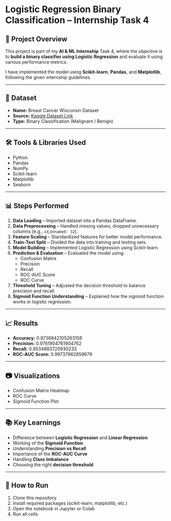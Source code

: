 # Logistic Regression Binary Classification – Internship Task 4

## 📌 Project Overview
This project is part of my **AI & ML Internship** Task 4, where the objective is to **build a binary classifier using Logistic Regression** and evaluate it using various performance metrics.  

I have implemented the model using **Scikit-learn**, **Pandas**, and **Matplotlib**, following the given internship guidelines.

---

## 📂 Dataset
- **Name:** Breast Cancer Wisconsin Dataset  
- **Source:** [Kaggle Dataset Link](https://www.kaggle.com/datasets/uciml/breast-cancer-wisconsin-data)  
- **Type:** Binary Classification (Malignant / Benign)  

---

## 🛠 Tools & Libraries Used
- Python  
- Pandas  
- NumPy  
- Scikit-learn  
- Matplotlib  
- Seaborn  

---

## 📊 Steps Performed
1. **Data Loading** – Imported dataset into a Pandas DataFrame.  
2. **Data Preprocessing** – Handled missing values, dropped unnecessary columns (e.g., `id`,`Unnamed: 32`).  
3. **Feature Scaling** – Standardized features for better model performance.  
4. **Train-Test Split** – Divided the data into training and testing sets.  
5. **Model Building** – Implemented Logistic Regression using Scikit-learn.  
6. **Prediction & Evaluation** – Evaluated the model using:  
   - Confusion Matrix  
   - Precision  
   - Recall  
   - ROC-AUC Score  
   - ROC Curve  
7. **Threshold Tuning** – Adjusted the decision threshold to balance precision and recall.  
8. **Sigmoid Function Understanding** – Explained how the sigmoid function works in logistic regression.  

---

## 📈 Results
- **Accuracy:** 0.9736842105263158  
- **Precision:** 0.9761904761904762  
- **Recall:** 0.9534883720930233  
- **ROC-AUC Score:** 0.99737962659679  

---

## 📷 Visualizations
- Confusion Matrix Heatmap  
- ROC Curve  
- Sigmoid Function Plot  

---

## 📚 Key Learnings
- Difference between **Logistic Regression** and **Linear Regression**  
- Working of the **Sigmoid Function**  
- Understanding **Precision vs Recall**  
- Importance of the **ROC-AUC Curve**  
- Handling **Class Imbalance**  
- Choosing the right **decision threshold**  

---

## 🚀 How to Run
1. Clone this repository
2. Install required packages (scikit-learn, matplotlib, etc.)
3. Open the notebook in Jupyter or Colab
4. Run all cells

